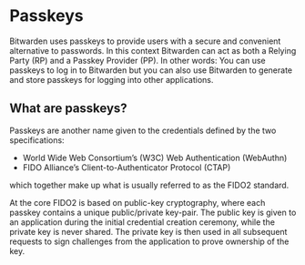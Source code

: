 # Passkeys

Bitwarden uses passkeys to provide users with a secure and convenient alternative to passwords. In
this context Bitwarden can act as both a Relying Party (RP) and a Passkey Provider (PP). In other
words: You can use passkeys to log in to Bitwarden but you can also use Bitwarden to generate and
store passkeys for logging into other applications.

## What are passkeys?

Passkeys are another name given to the credentials defined by the two specifications:

- World Wide Web Consortium’s (W3C) Web Authentication (WebAuthn)
- FIDO Alliance’s Client-to-Authenticator Protocol (CTAP)

which together make up what is usually referred to as the FIDO2 standard.

At the core FIDO2 is based on public-key cryptography, where each passkey contains a unique
public/private key-pair. The public key is given to an application during the initial credential
creation ceremony, while the private key is never shared. The private key is then used in all
subsequent requests to sign challenges from the application to prove ownership of the key.
